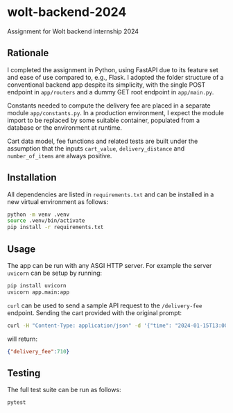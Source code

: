 # wolt-backend-2024
Assignment for Wolt backend internship 2024

## Rationale
I completed the assignment in Python, using FastAPI due to its feature set and ease of use compared to, e.g., Flask.
I adopted the folder structure of a conventional backend app despite its simplicity, with the single POST endpoint in `app/routers` and a dummy GET root endpoint in `app/main.py`.

Constants needed to compute the delivery fee are placed in a separate module `app/constants.py`.
In a production environment, I expect the module import to be replaced by some suitable container, populated from a database or the environment at runtime.

Cart data model, fee functions and related tests are built under the assumption that the inputs `cart_value`, `delivery_distance` and `number_of_items` are always positive.

## Installation
All dependencies are listed in `requirements.txt` and can be installed in a new virtual environment as follows:
```bash
python -m venv .venv
source .venv/bin/activate
pip install -r requirements.txt
```

## Usage
The app can be run with any ASGI HTTP server.
For example the server `uvicorn` can be setup by running:
```bash
pip install uvicorn
uvicorn app.main:app
```
`curl` can be used to send a sample API request to the `/delivery-fee` endpoint.
Sending the cart provided with the original prompt:
```bash
curl -H "Content-Type: application/json" -d '{"time": "2024-01-15T13:00:00Z", "cart_value": 790, "delivery_distance": 2235, "number_of_items": 4}' http://localhost:8000/delivery-fee
```
will return:
```json
{"delivery_fee":710}
```

## Testing
The full test suite can be run as follows:
```bash
pytest
```
